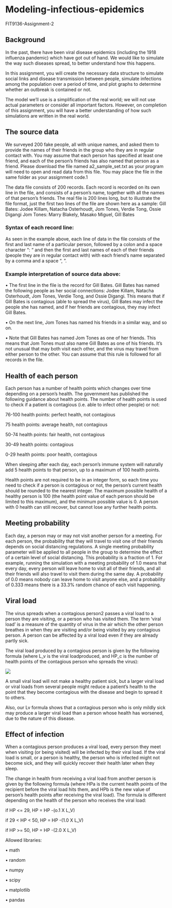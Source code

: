 # Modeling-infectious-epidemics
FIT9136-Assignment-2

## Background

In the past, there have been viral disease epidemics (including the 1918 influenza pandemic) which have got out of hand. We would like to simulate the way such diseases spread, to better understand how this happens.


In this assignment, you will create the necessary data structure to simulate social links and disease transmission between people, simulate infections among the population over a period of time, and plot graphs to determine whether an outbreak is contained or not.


The model we’ll use is a simplification of the real world; we will not use actual parameters or consider all important factors. However, on completion of this assignment, you will have a better understanding of how such simulations are written in the real world.

## The source data

We surveyed 200 fake people, all with unique names, and asked them to provide the names of their friends in the group who they are in regular contact with. You may assume that each person has specified at least one friend, and each of the person’s friends has also named that person as a friend.
Please download the file named a2_sample_set.txt as your program will need to open and read data from this file. You may place the file in the same folder as your assignment code.1


The data file consists of 200 records. Each record is recorded on its own line in the file, and consists of a person’s name, together with all the names of that person’s friends. The real file is 200 lines long, but to illustrate the file format, just the first two lines of the file are shown here as a sample: Gill Bates: Jodee Killam, Natacha Osterhoudt, Jom Tones, Verdie Tong, Ossie Digangi Jom Tones: Marry Blakely, Masako Miguel, Gill Bates


### Syntax of each record line: 

As seen in the example above, each line of data in the file consists of the first and last name of a particular person, followed by a colon and a space character “: “ and then the first and last names of each of their friends (people they are in regular contact with) with each friend’s name separated by a comma and a space “, ”.


### Example interpretation of source data above:

• The first line in the file is the record for Gill Bates. Gill Bates has named the following people as her social connections: Jodee Killam, Natacha Osterhoudt, Jom Tones, Verdie Tong, and Ossie Digangi. This means that if Gill Bates is contagious (able to spread the virus), Gill Bates may infect the people she has named, and if her friends are contagious, they may infect Gill Bates.


• On the next line, Jom Tones has named his friends in a similar way, and so on.


• Note that Gill Bates has named Jom Tones as one of her friends. This means that Jom Tones must also name Gill Bates as one of his friends. It’s not unusual that may both visit each other, and the virus may travel from either person to the other. You can assume that this rule is followed for all records in the file.


## Health of each person

Each person has a number of health points which changes over time depending on a person’s health. The government has published the following guidance about health points. The number of health points is used to check if a patient is contagious (i.e. able to infect other people) or not:


76-100 health points: perfect health, not contagious


75 health points: average health, not contagious


50-74 health points: fair health, not contagious


30-49 health points: contagious


0-29 health points: poor health, contagious


When sleeping after each day, each person’s immune system will naturally add 5 health points to that person, up to a maximum of 100 health points.


Health points are not required to be in an integer form, so each time you need to check if a person is contagious or not, the person’s current health should be rounded to the nearest integer. The maximum possible health of a healthy person is 100 (the health point value of each person should be limited to this maximum), and the minimum possible value is 0. A person with 0 health can still recover, but cannot lose any further health points.



## Meeting probability

Each day, a person may or may not visit another person for a meeting. For each person, the probability that they will travel to visit one of their friends depends on social distancing regulations. A single meeting probability parameter will be applied to all people in the group to determine the effect of a certain level of social distancing. This probability is a fraction of 1. For example, running the simulation with a meeting probability of 1.0 means that every day, every person will leave home to visit all of their friends, and all their friends will also travel to visit them during the same day. A probability of 0.0 means nobody can leave home to visit anyone else, and a probability of 0.333 means there is a 33.3% random chance of each visit happening.

## Viral load

The virus spreads when a contagious person2 passes a viral load to a person they are visiting, or a person who has visited them. The term ‘viral load’ is a measure of the quantity of virus in the air which the other person breathes in when they are visiting and/or being visited by any contagious person. A person can be affected by a viral load even if they are already partly sick.


The viral load produced by a contagious person is given by the following formula (where L_v is the viral loadproduced, and HP_c is the number of health points of the contagious person who spreads the virus):


<img src="https://render.githubusercontent.com/render/math?math=L_v = 5 + \frac{(HP_c - 25)^2}{62}">


A small viral load will not make a healthy patient sick, but a larger viral load or viral loads from several people might reduce a patient’s health to the point that they become contagious with the disease and begin to spread it to others. 


Also, our Lv formula shows that a contagious person who is only mildly sick may produce a larger viral load than a person whose health has worsened, due to the nature of this disease. 


## Effect of infection
When a contagious person produces a viral load, every person they meet when visiting (or being visited) will be infected by their viral load. If the viral load is small, or a person is healthy, the person who is infected might not become sick, and they will quickly recover their health later when they sleep.


The change in health from receiving a viral load from another person is given by the following formula (where HPa is the current health points of the recipient before the viral load hits them, and HPb is the new value of person’s health points after receiving the viral load). The formula is different depending on the health of the person who receives the viral load:

if HP <= 29, HP = HP -(o.1 X L_V)


if 29 < HP < 50, HP = HP -(1.0 X L_V)


if HP >= 50, HP = HP -(2.0 X L_V)



Allowed libraries:


  • math
  
  
  • random
  
  
  • numpy
  
  
  • scipy
  
  
  • matplotlib
  
  
  • pandas
